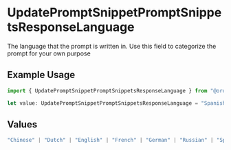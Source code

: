 # UpdatePromptSnippetPromptSnippetsResponseLanguage

The language that the prompt is written in. Use this field to categorize the prompt for your own purpose

## Example Usage

```typescript
import { UpdatePromptSnippetPromptSnippetsResponseLanguage } from "@orq-ai/node/models/operations";

let value: UpdatePromptSnippetPromptSnippetsResponseLanguage = "Spanish";
```

## Values

```typescript
"Chinese" | "Dutch" | "English" | "French" | "German" | "Russian" | "Spanish"
```